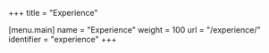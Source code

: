 +++
title = "Experience"

[menu.main]
	name = "Experience"
	weight = 100
	url = "/experience/"
	identifier = "experience"
+++
